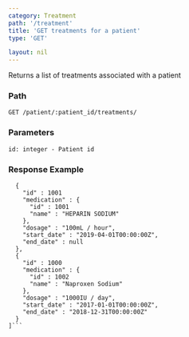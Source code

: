```yaml
---
category: Treatment
path: '/treatment'
title: 'GET treatments for a patient'
type: 'GET'

layout: nil
---
```


Returns a list of treatments associated with a patient

### Path
```GET /patient/:patient_id/treatments/ ```

### Parameters
```id: integer - Patient id ```

### Response Example
```[
  {
    "id" : 1001
    "medication" : {
      "id" : 1001
      "name" : "HEPARIN SODIUM"
    },
    "dosage" : "100mL / hour",
    "start_date" : "2019-04-01T00:00:00Z",
    "end_date" : null
  },
  {
    "id" : 1000
    "medication" : {
      "id" : 1002
      "name" : "Naproxen Sodium"
    },
    "dosage" : "1000IU / day",
    "start_date" : "2017-01-01T00:00:00Z",
    "end_date" : "2018-12-31T00:00:00Z"
  }
]```

